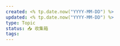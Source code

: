 ```yaml
---
created: <% tp.date.now("YYYY-MM-DD") %>
updated: <% tp.date.now("YYYY-MM-DD") %>
type: Topic
status: 📥 收集箱
tags:
---
```

## 